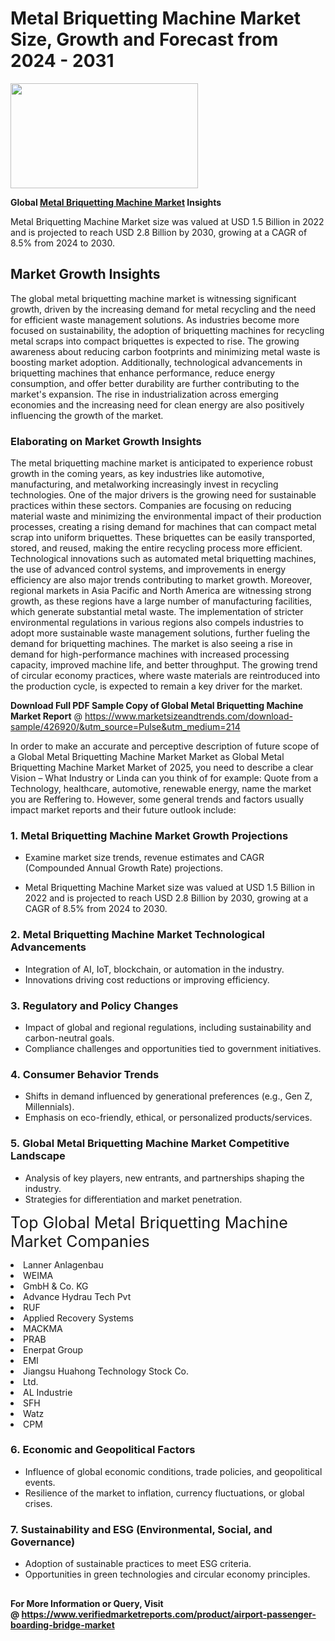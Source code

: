 <H1>Metal Briquetting Machine Market Size, Growth and Forecast from 2024 - 2031</H1><img class="aligncenter size-medium wp-image-584254" src="https://thirdeyenews.in/wp-content/uploads/2024/09/Global-Market-Research-300x168.jpeg" alt="" width="300" height="168" /><p><strong>Global&nbsp;<a href="https://www.marketsizeandtrends.com/download-sample/426920/&amp;utm_source=Pulse&amp;utm_medium=214">Metal Briquetting Machine Market</a> Insights</strong></p><p>Metal Briquetting Machine Market size was valued at USD 1.5 Billion in 2022 and is projected to reach USD 2.8 Billion by 2030, growing at a CAGR of 8.5% from 2024 to 2030.</p><p><h2>Market Growth Insights</h2> The global metal briquetting machine market is witnessing significant growth, driven by the increasing demand for metal recycling and the need for efficient waste management solutions. As industries become more focused on sustainability, the adoption of briquetting machines for recycling metal scraps into compact briquettes is expected to rise. The growing awareness about reducing carbon footprints and minimizing metal waste is boosting market adoption. Additionally, technological advancements in briquetting machines that enhance performance, reduce energy consumption, and offer better durability are further contributing to the market's expansion. The rise in industrialization across emerging economies and the increasing need for clean energy are also positively influencing the growth of the market. <h3>Elaborating on Market Growth Insights</h3> The metal briquetting machine market is anticipated to experience robust growth in the coming years, as key industries like automotive, manufacturing, and metalworking increasingly invest in recycling technologies. One of the major drivers is the growing need for sustainable practices within these sectors. Companies are focusing on reducing material waste and minimizing the environmental impact of their production processes, creating a rising demand for machines that can compact metal scrap into uniform briquettes. These briquettes can be easily transported, stored, and reused, making the entire recycling process more efficient. Technological innovations such as automated metal briquetting machines, the use of advanced control systems, and improvements in energy efficiency are also major trends contributing to market growth. Moreover, regional markets in Asia Pacific and North America are witnessing strong growth, as these regions have a large number of manufacturing facilities, which generate substantial metal waste. The implementation of stricter environmental regulations in various regions also compels industries to adopt more sustainable waste management solutions, further fueling the demand for briquetting machines. The market is also seeing a rise in demand for high-performance machines with increased processing capacity, improved machine life, and better throughput. The growing trend of circular economy practices, where waste materials are reintroduced into the production cycle, is expected to remain a key driver for the market. </p><p><span class=""><strong>Download Full PDF Sample Copy of Global Metal Briquetting Machine Market Report</strong> @ <a href="https://www.marketsizeandtrends.com/download-sample/426920/&amp;utm_source=Pulse&amp;utm_medium=214" target="_blank">https://www.marketsizeandtrends.com/download-sample/426920/&amp;utm_source=Pulse&amp;utm_medium=214</a></span></p><p>In order to make an accurate and perceptive description of future scope of a Global&nbsp;Metal Briquetting Machine Market Market as Global&nbsp;Metal Briquetting Machine Market Market of 2025, you need to describe a clear Vision &ndash; What Industry or Linda can you think of for example: Quote from a Technology, healthcare, automotive, renewable energy, name the market you are Reffering to. However, some general trends and factors usually impact market reports and their future outlook include:</p><h3>1.&nbsp;<strong>Metal Briquetting Machine Market Growth Projections</strong></h3><ul><li>Examine market size trends, revenue estimates and CAGR (Compounded Annual Growth Rate) projections.</li><li><p>Metal Briquetting Machine Market size was valued at USD 1.5 Billion in 2022 and is projected to reach USD 2.8 Billion by 2030, growing at a CAGR of 8.5% from 2024 to 2030.</p></li></ul><h3>2.&nbsp;<strong>Metal Briquetting Machine Market Technological Advancements</strong></h3><ul><li>Integration of AI, IoT, blockchain, or automation in the industry.</li><li>Innovations driving cost reductions or improving efficiency.</li></ul><h3>3.&nbsp;<strong>Regulatory and Policy Changes</strong></h3><ul><li>Impact of global and regional regulations, including sustainability and carbon-neutral goals.</li><li>Compliance challenges and opportunities tied to government initiatives.</li></ul><h3>4.&nbsp;<strong>Consumer Behavior Trends</strong></h3><ul><li>Shifts in demand influenced by generational preferences (e.g., Gen Z, Millennials).</li><li>Emphasis on eco-friendly, ethical, or personalized products/services.</li></ul><h3>5.&nbsp;<strong>Global Metal Briquetting Machine Market Competitive Landscape</strong></h3><ul><li>Analysis of key players, new entrants, and partnerships shaping the industry.</li><li>Strategies for differentiation and market penetration.</li></ul><p data-pm-slice="1 1 []"><span style="color: inherit; font-family: inherit; font-size: 25px;">Top Global Metal Briquetting Machine Market Companies</span></p><div class="" data-test-id=""><p><li>Lanner Anlagenbau</li><li> WEIMA</li><li> GmbH & Co. KG</li><li> Advance Hydrau Tech Pvt</li><li> RUF</li><li> Applied Recovery Systems</li><li> MACKMA</li><li> PRAB</li><li> Enerpat Group</li><li> EMI</li><li> Jiangsu Huahong Technology Stock Co.</li><li>Ltd.</li><li> AL Industrie</li><li> SFH</li><li> Watz</li><li> CPM</li></p></div><h3>6.&nbsp;<strong>Economic and Geopolitical Factors</strong></h3><ul><li>Influence of global economic conditions, trade policies, and geopolitical events.</li><li>Resilience of the market to inflation, currency fluctuations, or global crises.</li></ul><h3>7.&nbsp;<strong>Sustainability and ESG (Environmental, Social, and Governance)</strong></h3><ul><li>Adoption of sustainable practices to meet ESG criteria.</li><li>Opportunities in green technologies and circular economy principles.</li></ul><h2><strong style="font-size: 14px;">For More Information or Query, Visit @&nbsp;</strong><a style="background-color: #ffffff; font-size: 14px;" href="https://www.marketsizeandtrends.com/report/metal-briquetting-machine-market/" target="_blank">https://www.verifiedmarketreports.com/product/airport-passenger-boarding-bridge-market</a></h2>

